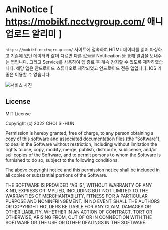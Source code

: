 # AniNotice [ https://mobikf.ncctvgroup.com/ 애니 업로드 알리미 ]
`https://mobikf.ncctvgroup.com/` 사이트에 접속하여 HTML 데이터를 읽어 파싱하고 기존에 있던 데이터와 값이 다르면 다른 값들을 Notification 을 통해 알람을 보내주는 앱입니다. 그리고 Service를 사용하여 앱 종료 후 계속 감지할 수 있도록 제작하였습니다. 해당 앱은 안드로이드 스튜디오로 제작되었고 안드로이드 전용 앱입니다. IOS 기종은 이용할 수 없습니다.
<br />

![서비스 사진](https://i.imgur.com/vRK75zx.jpg)


## License
MIT License

Copyright (c) 2022 CHOI SI-HUN

Permission is hereby granted, free of charge, to any person obtaining a copy
of this software and associated documentation files (the "Software"), to deal
in the Software without restriction, including without limitation the rights
to use, copy, modify, merge, publish, distribute, sublicense, and/or sell
copies of the Software, and to permit persons to whom the Software is
furnished to do so, subject to the following conditions:

The above copyright notice and this permission notice shall be included in all
copies or substantial portions of the Software.

THE SOFTWARE IS PROVIDED "AS IS", WITHOUT WARRANTY OF ANY KIND, EXPRESS OR
IMPLIED, INCLUDING BUT NOT LIMITED TO THE WARRANTIES OF MERCHANTABILITY,
FITNESS FOR A PARTICULAR PURPOSE AND NONINFRINGEMENT. IN NO EVENT SHALL THE
AUTHORS OR COPYRIGHT HOLDERS BE LIABLE FOR ANY CLAIM, DAMAGES OR OTHER
LIABILITY, WHETHER IN AN ACTION OF CONTRACT, TORT OR OTHERWISE, ARISING FROM,
OUT OF OR IN CONNECTION WITH THE SOFTWARE OR THE USE OR OTHER DEALINGS IN THE
SOFTWARE.
